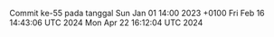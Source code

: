 Commit ke-55 pada tanggal Sun Jan 01 14:00 2023 +0100
Fri Feb 16 14:43:06 UTC 2024
Mon Apr 22 16:12:04 UTC 2024
